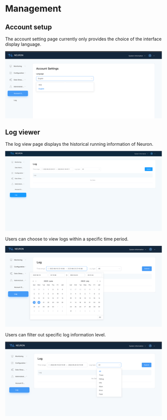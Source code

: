 # Management

## Account setup

The account setting page currently only provides the choice of the interface display language.

![account-settings](../assets/account-settings.png)

## Log viewer

The log view page displays the historical running information of Neuron.

![log](../assets/log.png)

Users can choose to view logs within a specific time period.

![log-time](../assets/log-time.png)

Users can filter out specific log information level.

![log-type](../assets/log-type.png)
